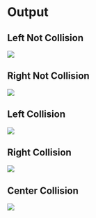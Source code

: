 # Output

## Left Not Collision
<img src='https://user-images.githubusercontent.com/47775179/107517675-66262b80-6bf1-11eb-9803-9c0e71b35f2a.gif'></img>

## Right Not Collision
<img src='https://user-images.githubusercontent.com/47775179/107851861-58221600-6e50-11eb-8585-18bb6bb3a521.gif'></img>

## Left Collision
<img src='https://user-images.githubusercontent.com/47775179/107851789-e0ec8200-6e4f-11eb-8456-10d38f6eb668.gif'></img>

## Right Collision
<img src='https://user-images.githubusercontent.com/47775179/107851842-2f018580-6e50-11eb-835f-6d28b7895dc5.gif'></img>

## Center Collision
<img src='https://user-images.githubusercontent.com/47775179/107852022-750b1900-6e51-11eb-9f38-ecbc81447517.gif'></img>
